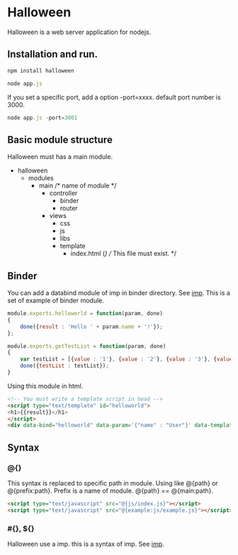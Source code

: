 # Halloween

Halloween is a web server application for nodejs.

## Installation and run.
```javascript
npm install halloween

node app.js
```
If you set a specific port, add a option -port=xxxx. default port number is 3000.
```javascript
node app.js -port=3001
```

## Basic module structure
Halloween must has a main module.
- halloween
  - modules
    - main /* name of module */
      - controller
        - binder
        - router
      - views
        - css
        - js
        - libs
        - template
          - index.html (*) /* This file must exist. */
          
## Binder
You can add a databind module of imp in binder directory. See [imp](https://github.com/tonite31/imp).
This is a set of example of binder module.
```javascript
module.exports.helloworld = function(param, done)
{
	done({result : 'Hello ' + param.name + '!'});
};

module.exports.getTestList = function(param, done)
{
	var testList = [{value : '1'}, {value : '2'}, {value : '3'}, {value : '4'}, {value : '5'}];
	done({testList : testList});
}
```
Using this module in html.
```html
<!-- You must write a template script in head -->
<script type="text/template" id="helloworld">
<h1>{{result}}</h1>
</script>
<div data-bind="helloworld" data-param='{"name" : "User"}' data-template="helloworld"></div> 
```
          
## Syntax

### @{}
This syntax is replaced to specific path in module.
Using like @{path} or @{prefix:path}.
Prefix is a name of module. @{path} == @{main:path}.
```html
<script type="text/javascript" src="@{js/index.js}"></script>
<script type="text/javascript" src="@{example:js/example.js}"></script>
```

### \#{}, ${}
Halloween use a imp. this is a syntax of imp.
See [imp](https://github.com/tonite31/imp).